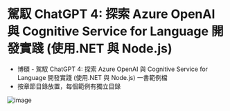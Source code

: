 # 駕馭 ChatGPT 4: 探索 Azure OpenAI 與 Cognitive Service for Language 開發實踐 (使用.NET 與 Node.js)

* 博碩 - 駕馭 ChatGPT 4: 探索 Azure OpenAI 與 Cognitive Service for Language 開發實踐 (使用.NET 與 Node.js) 一書範例檔
* 按章節目錄放置，每個範例有獨立目錄

![image](https://github.com/iangithub/chatgptbook/assets/4374243/7ca76fab-ca7a-488e-b8dd-0831d4d08eae)



